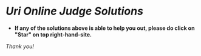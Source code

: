 <h1><b><i>Uri Online Judge Solutions</i></b></h1>

<ul><b>
<li>If any of the solutions above is able to help you out, please do click on "Star" on top right-hand-site. </li>
</ul></b>

<i>Thank you!</i>
